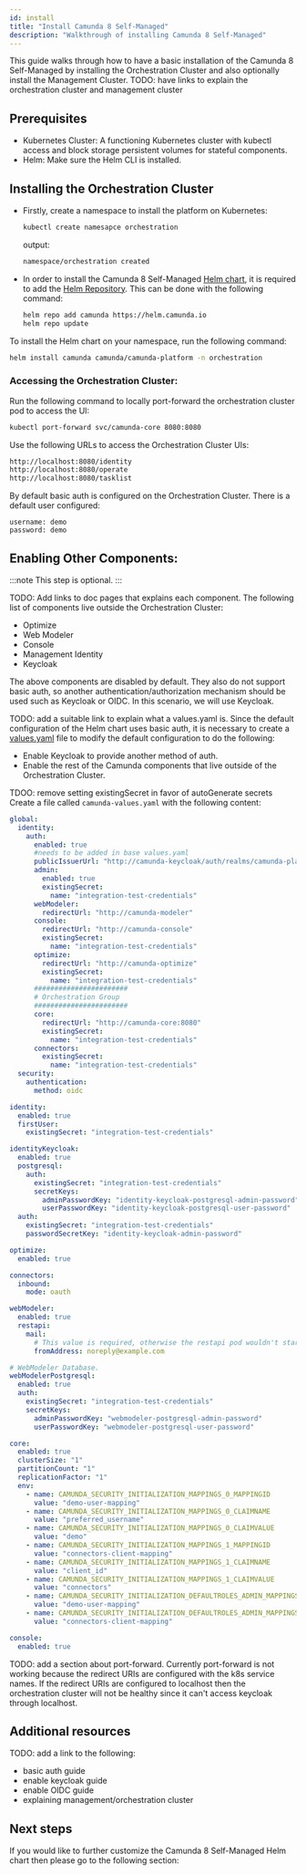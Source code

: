 ```yaml
---
id: install
title: "Install Camunda 8 Self-Managed"
description: "Walkthrough of installing Camunda 8 Self-Managed"
---
```


This guide walks through how to have a basic installation of the Camunda 8 Self-Managed by installing the Orchestration Cluster and also optionally install the Management Cluster.
TODO: have links to explain the orchestration cluster and management cluster

## Prerequisites

- Kubernetes Cluster: A functioning Kubernetes cluster with kubectl access and block storage persistent volumes for stateful components.
- Helm: Make sure the Helm CLI is installed.

## Installing the Orchestration Cluster

- Firstly, create a namespace to install the platform on Kubernetes:
  ```bash
  kubectl create namesapce orchestration
  ```
  output:
  ```bash
  namespace/orchestration created
- In order to install the Camunda 8 Self-Managed [Helm chart](https://helm.sh/docs/topics/charts/), it is required to add the [Helm Repository](https://helm.sh/docs/topics/chart_repository/). This can be done with the following command:
  ```bash
  helm repo add camunda https://helm.camunda.io
  helm repo update
  ```

To install the Helm chart on your namespace, run the following command:
```bash
helm install camunda camunda/camunda-platform -n orchestration
```

### Accessing the Orchestration Cluster:
Run the following command to locally port-forward the orchestration cluster pod to access the UI:
```bash
kubectl port-forward svc/camunda-core 8080:8080
```

Use the following URLs to access the Orchestration Cluster UIs:

```bash
http://localhost:8080/identity
http://localhost:8080/operate
http://localhost:8080/tasklist
```

By default basic auth is configured on the Orchestration Cluster. There is a default user configured:
```
username: demo
password: demo
```

## Enabling Other Components:
:::note
This step is optional.
:::

TODO: Add links to doc pages that explains each component.
The following list of components live outside the Orchestration Cluster:
- Optimize
- Web Modeler
- Console
- Management Identity
- Keycloak


The above components are disabled by default. They also do not support basic auth, so another authentication/authorization mechanism should be used such as Keycloak or OIDC. In this scenario, we will use Keycloak.

TODO: add a suitable link to explain what a values.yaml is.
Since the default configuration of the Helm chart uses basic auth, it is necessary to create a [values.yaml](https://helm.sh/docs/chart_template_guide/values_files/) file to modify the default configuration to do the following:
- Enable Keycloak to provide another method of auth.
- Enable the rest of the Camunda components that live outside of the Orchestration Cluster.

TDOO: remove setting existingSecret in favor of autoGenerate secrets
Create a file called `camunda-values.yaml` with the following content:
```yaml
global:
  identity:
    auth:
      enabled: true
      #needs to be added in base values.yaml
      publicIssuerUrl: "http://camunda-keycloak/auth/realms/camunda-platform"
      admin:
        enabled: true
        existingSecret:
          name: "integration-test-credentials"
      webModeler:
        redirectUrl: "http://camunda-modeler"
      console:
        redirectUrl: "http://camunda-console"
        existingSecret:
          name: "integration-test-credentials"
      optimize:
        redirectUrl: "http://camunda-optimize"
        existingSecret:
          name: "integration-test-credentials"
      #######################
      # Orchestration Group
      #######################
      core:
        redirectUrl: "http://camunda-core:8080"
        existingSecret:
          name: "integration-test-credentials"
      connectors:
        existingSecret:
          name: "integration-test-credentials"
  security:
    authentication:
      method: oidc

identity:
  enabled: true
  firstUser:
    existingSecret: "integration-test-credentials"

identityKeycloak:
  enabled: true
  postgresql:
    auth:
      existingSecret: "integration-test-credentials"
      secretKeys:
        adminPasswordKey: "identity-keycloak-postgresql-admin-password"
        userPasswordKey: "identity-keycloak-postgresql-user-password"
  auth:
    existingSecret: "integration-test-credentials"
    passwordSecretKey: "identity-keycloak-admin-password"

optimize:
  enabled: true

connectors:
  inbound:
    mode: oauth

webModeler:
  enabled: true
  restapi:
    mail:
      # This value is required, otherwise the restapi pod wouldn't start.
      fromAddress: noreply@example.com

# WebModeler Database.
webModelerPostgresql:
  enabled: true
  auth:
    existingSecret: "integration-test-credentials"
    secretKeys:
      adminPasswordKey: "webmodeler-postgresql-admin-password"
      userPasswordKey: "webmodeler-postgresql-user-password"

core:
  enabled: true
  clusterSize: "1"
  partitionCount: "1"
  replicationFactor: "1"
  env:
    - name: CAMUNDA_SECURITY_INITIALIZATION_MAPPINGS_0_MAPPINGID
      value: "demo-user-mapping"
    - name: CAMUNDA_SECURITY_INITIALIZATION_MAPPINGS_0_CLAIMNAME
      value: "preferred_username"
    - name: CAMUNDA_SECURITY_INITIALIZATION_MAPPINGS_0_CLAIMVALUE
      value: "demo"
    - name: CAMUNDA_SECURITY_INITIALIZATION_MAPPINGS_1_MAPPINGID
      value: "connectors-client-mapping"
    - name: CAMUNDA_SECURITY_INITIALIZATION_MAPPINGS_1_CLAIMNAME
      value: "client_id"
    - name: CAMUNDA_SECURITY_INITIALIZATION_MAPPINGS_1_CLAIMVALUE
      value: "connectors"
    - name: CAMUNDA_SECURITY_INITIALIZATION_DEFAULTROLES_ADMIN_MAPPINGS_0
      value: "demo-user-mapping"
    - name: CAMUNDA_SECURITY_INITIALIZATION_DEFAULTROLES_ADMIN_MAPPINGS_1
      value: "connectors-client-mapping"

console:
  enabled: true
```

TODO: add a section about port-forward. Currently port-forward is not working because the redirect URIs are configured with the k8s service names. If the redirect URIs are configured to localhost then the orchestration cluster will not be healthy since it can't access keycloak through localhost.

## Additional resources

TODO: add a link to the following:
- basic auth guide
- enable keycloak guide
- enable OIDC guide
- explaining management/orchestration cluster 

## Next steps

If you would like to further customize the Camunda 8 Self-Managed Helm chart then please go to the following section:
